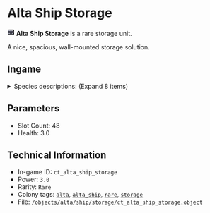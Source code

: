 # Alta Ship Storage

<img src="https://raw.githubusercontent.com/Ceterai/Enternia/main/objects/alta/ship/storage/icon.png" alt="Alta Ship Storage icon" loading="lazy" height=16px width="auto" /> **Alta Ship Storage** is a rare storage unit.

A nice, spacious, wall-mounted storage solution.

## Ingame

<details markdown="1"><summary>Species descriptions: (Expand 8 items)</summary>

- Alta: A storage option for alta ships.
- Apex: A locker made from metal.
- Avian: A place to keep your things.
- Floran: Floran can ssstuff things into locker.
- Glitch: Neutral. A metallic storage locker.
- Human: It's an industrial looking storage locker.
- Hylotl: Somewhere to store personal belongings.
- Novakid: A locker in the wall.

</details>

## Parameters

- Slot Count: 48  
- Health: 3.0

## Technical Information

- In-game ID: `ct_alta_ship_storage`
- Power: `3.0`
- Rarity: `Rare`
- Colony tags: [`alta`](https://ceterai.github.io/MyEnternia/Wiki/Tags/Alta), [`alta_ship`](https://ceterai.github.io/MyEnternia/Wiki/Tags/AltaShip), [`rare`](https://ceterai.github.io/MyEnternia/Wiki/Tags/Rare), [`storage`](https://ceterai.github.io/MyEnternia/Wiki/Tags/Storage)
- File: [`/objects/alta/ship/storage/ct_alta_ship_storage.object`](https://github.com/Ceterai/Enternia/blob/main/objects/alta/ship/storage/ct_alta_ship_storage.object)
